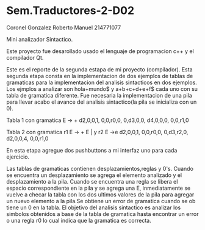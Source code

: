 # Sem.Traductores-2-D02
Coronel Gonzalez Roberto Manuel 
214771077


Mini analizador Sintactico.

Este proyecto fue desarollado usado el lenguaje de programacion c++ y el compilador Qt.

Este es el reporte de la segunda estapa de mi proyecto (compilador). Esta segunda etapa consta en la implementacion de dos ejemplos de tablas de gramaticas para la implementacion del analisis sintacticos en dos ejemplos. Los ejmplos a analizar son hola+mundo$ y a+b+c+d+e+f$ cada uno con su tabla de gramatica diferente. Fue necesaria la implementacion de una pila para llevar acabo el avance del analisis sintactico(la pila se inicializa con un 0).

Tabla 1 con gramatica E -> <id> + <id>
d2,0,0,1,
0,0,r0,0,
0,d3,0,0,
d4,0,0,0,
0,0,r1,0

Tabla 2 con gramatica r1 E -> <id> + E | <id> y r2 E ->e
d2,0,0,1,
0,0,r0,0,
0,d3,r2,0,
d2,0,0,4,
0,0,r1,0

En esta etapa agregue dos pushbuttons a mi interfaz uno para cada ejercicio.
  
Las tablas de gramaticas contienen desplazamientos,reglas y 0's. Cuando se encuentra un desplazamiento
se agrega el elemento analizado y el desplazamiento a la pila. Cuando se encuentra una regla se libera el espacio correspondiente en la pila y se agrega una E, inmediatamente se vuelve a checar la tabla con los dos ultimos valores de la pila para agregar un nuevo elemento a la pila.Se obtiene un error de gramatica cuando se ob tiene un 0 en la tabla. El objetivo del analisis sintactico es analizar los simbolos obtenidos a base de la tabla de gramatica hasta encontrar un error o una regla r0 lo cual indica que la gramatica es correcta.



